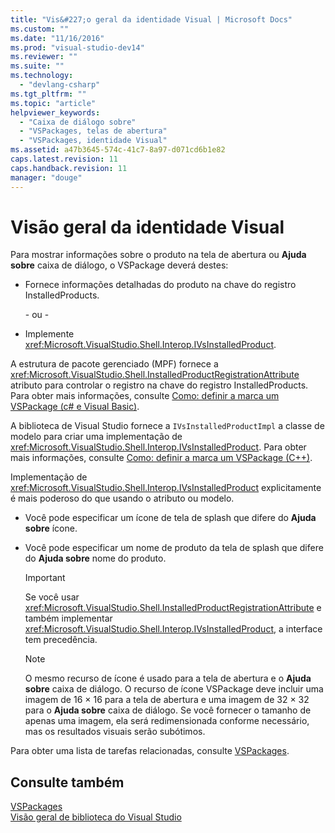 ```yaml
---
title: "Vis&#227;o geral da identidade Visual | Microsoft Docs"
ms.custom: ""
ms.date: "11/16/2016"
ms.prod: "visual-studio-dev14"
ms.reviewer: ""
ms.suite: ""
ms.technology: 
  - "devlang-csharp"
ms.tgt_pltfrm: ""
ms.topic: "article"
helpviewer_keywords: 
  - "Caixa de diálogo sobre"
  - "VSPackages, telas de abertura"
  - "VSPackages, identidade Visual"
ms.assetid: a47b3645-574c-41c7-8a97-d071cd6b1e82
caps.latest.revision: 11
caps.handback.revision: 11
manager: "douge"
---
```

# Vis&#227;o geral da identidade Visual
Para mostrar informações sobre o produto na tela de abertura ou  **Ajuda sobre** caixa de diálogo, o VSPackage deverá destes:  
  
-   Fornece informações detalhadas do produto na chave do registro InstalledProducts.  
  
     \- ou \-  
  
-   Implemente <xref:Microsoft.VisualStudio.Shell.Interop.IVsInstalledProduct>.  
  
 A estrutura de pacote gerenciado \(MPF\) fornece a <xref:Microsoft.VisualStudio.Shell.InstalledProductRegistrationAttribute> atributo para controlar o registro na chave do registro InstalledProducts.  Para obter mais informações, consulte [Como: definir a marca um VSPackage \(c\# e Visual Basic\)](../misc/how-to-brand-a-vspackage-csharp-and-visual-basic.md).  
  
 A biblioteca de Visual Studio fornece a `IVsInstalledProductImpl` a classe de modelo para criar uma implementação de <xref:Microsoft.VisualStudio.Shell.Interop.IVsInstalledProduct>.  Para obter mais informações, consulte [Como: definir a marca um VSPackage \(C\+\+\)](../misc/how-to-brand-a-vspackage-cpp.md).  
  
 Implementação de <xref:Microsoft.VisualStudio.Shell.Interop.IVsInstalledProduct> explicitamente é mais poderoso do que usando o atributo ou modelo.  
  
-   Você pode especificar um ícone de tela de splash que difere do  **Ajuda sobre** ícone.  
  
-   Você pode especificar um nome de produto da tela de splash que difere do  **Ajuda sobre** nome do produto.  
  
    > [!IMPORTANT]
    >  Se você usar <xref:Microsoft.VisualStudio.Shell.InstalledProductRegistrationAttribute> e também implementar <xref:Microsoft.VisualStudio.Shell.Interop.IVsInstalledProduct>, a interface tem precedência.  
  
    > [!NOTE]
    >  O mesmo recurso de ícone é usado para a tela de abertura e o  **Ajuda sobre** caixa de diálogo.  O recurso de ícone VSPackage deve incluir uma imagem de 16 × 16 para a tela de abertura e uma imagem de 32 × 32 para o  **Ajuda sobre** caixa de diálogo.  Se você fornecer o tamanho de apenas uma imagem, ela será redimensionada conforme necessário, mas os resultados visuais serão subótimos.  
  
 Para obter uma lista de tarefas relacionadas, consulte [VSPackages](../Topic/VSPackages.md).  
  
## Consulte também  
 [VSPackages](../Topic/VSPackages.md)   
 [Visão geral de biblioteca do Visual Studio](../misc/visual-studio-library-overview.md)